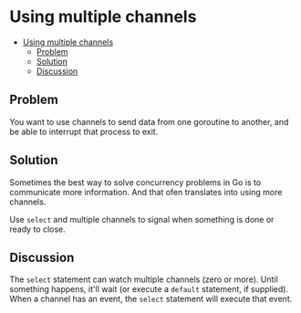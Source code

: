 # Using multiple channels

- [Using multiple channels](#using-multiple-channels)
  - [Problem](#problem)
  - [Solution](#solution)
  - [Discussion](#discussion)

## Problem

You want to use channels to send data from one goroutine to another, and be able to interrupt that process to exit.

## Solution

Sometimes the best way to solve concurrency problems in Go is to communicate more information. And that ofen translates into using more channels.

Use `select` and multiple channels to signal when something is done or ready to close.

## Discussion

The `select` statement can watch multiple channels (zero or more). Until something happens, it'll wait (or execute a `default` statement, if supplied). When a channel has an event, the `select` statement will execute that event.
